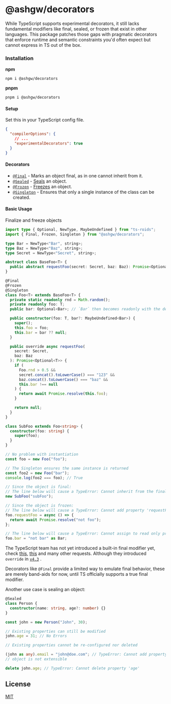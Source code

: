 # @ashgw/decorators

While TypeScript supports experimental decorators, it still lacks fundamental modifiers like final, sealed, or frozen that exist in other languages. This package patches those gaps with pragmatic decorators that enforce runtime and semantic constraints you'd often expect but cannot express in TS out of the box.


### Installation

**npm**
```
npm i @ashgw/decorators
```
**pnpm**
```
pnpm i @ashgw/decorators
```

#### Setup

Set this in your TypeScript config file.

```json
{
  "compilerOptions": {
    // ...
    "experimentalDecorators": true
  }
}
```

#### Decorators

- [`@Final`]() - Marks an object final, as in one cannot inherit from it.
- [`@Sealed`]() - [Seals](https://developer.mozilla.org/en-US/docs/Web/JavaScript/Reference/Global_Objects/Object/seal) an object.
- [`@Frozen`]() - [Freezes](https://developer.mozilla.org/en-US/docs/Web/JavaScript/Reference/Global_Objects/Object/freeze) an object.
- [`@Singleton`]() - Ensures that only a single instance of the class can be created.

#### Basic Usage

Finalize and freeze objects

```ts
import type { Optional, NewType, MaybeUndefined } from "ts-roids";
import { Final, Frozen, Singleton } from "@ashgw/decorators";

type Bar = NewType<"Bar", string>;
type Baz = NewType<"Baz", string>;
type Secret = NewType<"Secret", string>;

abstract class BaseFoo<T> {
  public abstract requestFoo(secret: Secret, baz: Baz): Promise<Optional<T>>;
}

@Final
@Frozen
@Singleton
class Foo<T> extends BaseFoo<T> {
  private static readonly rnd = Math.random();
  private readonly foo: T;
  public bar: Optional<Bar>; // `Bar` then becomes readonly with the decorator

  public constructor(foo: T, bar?: MaybeUndefined<Bar>) {
    super();
    this.foo = foo;
    this.bar = bar ?? null;
  }

  public override async requestFoo(
    secret: Secret,
    baz: Baz
  ): Promise<Optional<T>> {
    if (
      Foo.rnd > 0.5 &&
      secret.concat().toLowerCase() === "123" &&
      baz.concat().toLowerCase() === "baz" &&
      this.bar !== null
    ) {
      return await Promise.resolve(this.foo);
    }

    return null;
  }
}

class SubFoo extends Foo<string> {
  constructor(foo: string) {
    super(foo);
  }
}

// No problem with instantiation
const foo = new Foo("foo");

// The Singleton ensures the same instance is returned
const foo2 = new Foo("bar");
console.log(foo2 === foo); // True

// Since the object is final:
// The line below will cause a TypeError: Cannot inherit from the final class Foo
new SubFoo("subFoo");

// Since the object is frozen:
// The line below will cause a TypeError: Cannot add property 'requestFoo', object is not extensible
foo.requestFoo = async () => {
  return await Promise.resolve("not foo");
};

// The line below will cause a TypeError: Cannot assign to read only property 'bar'
foo.bar = "not bar" as Bar;
```

The TypeScript team has not yet introduced a built-in final modifier yet, check
[this](https://github.com/microsoft/TypeScript/issues/8306), [this](https://github.com/microsoft/TypeScript/issues/50532) and many other requests.
Although they introduced `override` in [`v4.3`](https://www.typescriptlang.org/docs/handbook/release-notes/typescript-4-3.html#override-and-the---noimplicitoverride-flag) .

Decorators like `@Final` provide a limited way to emulate final behavior, these are merely band-aids for now, until TS officially supports a true final modifier.

Another use case is sealing an object:

```ts
@Sealed
class Person {
  constructor(name: string, age?: number) {}
}

const john = new Person("John", 30);

// Existing properties can still be modified
john.age = 31; // No Errors

// Existing properties cannot be re-configured nor deleted

(john as any).email = "john@doe.com"; // TypeError: Cannot add property email,
// object is not extensible

delete john.age; // TypeError: Cannot delete property 'age'
```
## License
[MIT](/LICENSE)

